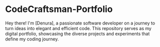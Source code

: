 # CodeCraftsman-Portfolio
Hey there! I'm [Denura], a passionate software developer on a journey to turn ideas into elegant and efficient code. This repository serves as my digital portfolio, showcasing the diverse projects and experiments that define my coding journey.

